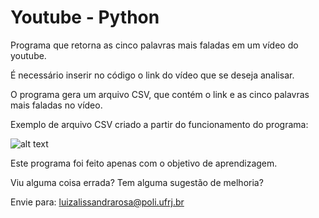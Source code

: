 # Youtube - Python

Programa que retorna as cinco palavras mais faladas em um vídeo do youtube.

É necessário inserir no código o link do vídeo que se deseja analisar.

O programa gera um arquivo CSV, que contém o link e as cinco palavras mais faladas no vídeo.

Exemplo de arquivo CSV criado a partir do funcionamento do programa:

![alt text](https://github.com/LissandraRodrigues/youtube_python/blob/master/5%20palavras%20mais%20faladas%20no%20v%C3%ADdeo/Example_1.png?raw=true)

Este programa foi feito apenas com o objetivo de aprendizagem.

Viu alguma coisa errada? Tem alguma sugestão de melhoria?

Envie para: luizalissandrarosa@poli.ufrj.br
